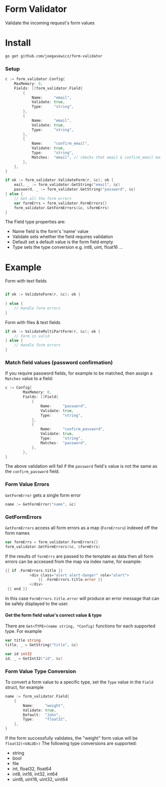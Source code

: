 # Form Validator
Validate the incoming request's form values

# Install
```bash
go get github.com/joegasewicz/form-validator
```

### Setup
```go
c := form_validator.Config{
    MaxMemory: 0,
    Fields: []form_validator.Field{
        {
            Name:     "email",
            Validate: true,
            Type:     "string",
        },
        {
            Name:     "email",
            Validate: true,
            Type:     "string",
        },
        {
            Name:     "confirm_email",
            Validate: true,
            Type:     "string",
            Matches:  "email", // checks that email & confirm_email match
        },
    },
}

if ok := form_validator.ValidateForm(r, &c); ok {
    eail, _ := form_validator.GetString("email", &c)
    password, _ := form_validator.GetString("password", &c)
} else {
	// Get all the form errors
    var formErrs = form_validator.FormErrors{}
    form_validator.GetFormErrors(&c, &formErrs) 
}

```
The Field type properties are:
 - Name field is the form's 'name' value
 - Validate sets whether the field requires validation
 - Default set a default value is the form field empty
 - Type sets the type conversion e.g. int8, uint, float16 ...
# Example
Form with text fields
```go

if ok := ValidateForm(r, &c); ok {
	
} else {
	// Handle form errors
}
```
Form with files & text fields
```go
if ok := ValidateMultiPartForm(r, &c); ok {
	// Form is valid
} else {
	// Handle form errors
}
```

### Match field values (password confirmation)
If you require password fields, for example to be matched, then assign a `Matches` value to a field:
```go
c := Config{
        MaxMemory: 0,
        Fields: []Field{
            {
                Name:     "password",
                Validate: true,
                Type:     "string",
            },
            {
                Name:     "confirm_password",
                Validate: true,
                Type:     "string",
                Matches:  "password",
            },
        },
}
```
The above validation will fail if the `password` field's value is not the same as the `confirm_password` field.

### Form Value Errors
`GetFormError` gets a single form error
```go
name := GetFormError("name", &c)
```
### GetFormErrors
`GetFormErrors` access all form errors as a map (`FormErrors`) indexed off the form names
```go
var formErrs = form_validator.FormErrors{}
form_validator.GetFormErrors(&c, &formErrs)
```
If the results of `formErrs` are passed to the template as data then
all form errors can be accessed from the map via index name, for example:
```go
{{ if .FormErrors.title }}
           <div class="alert alert-danger" role="alert">
               {{ .FormErrors.title.error }}
           </div>
 {{ end }}
```
In this case `FormErrors.title.error` will produce an error message that
can be safely displayed to the user.

#### Get the form field value's correct value & type
There are `Get<TYPE>(name string, *Config)` functions for each supported type.
For example
```go
var title string
title, _ = GetString("title", &c)

var id int32
id, _ = GetInt32("id", &c)
```


### Form Value Type Conversion
To convert a form value to a specific type, set the `Type` value in the `Field` struct, for example
```go
name := form_validator.Field{
    {
        Name:     "weight",
        Validate: true,
        Default:  "John",
        Type:     "float32",
    },
}
```
If the form successfully validates, the "weight" form value will be `float32(<VALUE>)`
The following type conversions are supported:
- string
- bool
- file
- int, float32, float64
- int8, int16, int32, int64
- uint8, uint16, uint32, uint64

